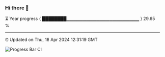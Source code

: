 ### Hi there 👋

⏳ Year progress { ████████▁▁▁▁▁▁▁▁▁▁▁▁▁▁▁▁▁▁▁▁▁▁ } 29.65 %

---

⏰ Updated on Thu, 18 Apr 2024 12:31:19 GMT

![Progress Bar CI](https://github.com/ZhaoGui/ZhaoGui/workflows/Progress%20Bar%20CI/badge.svg)
